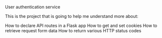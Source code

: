 User authentication service

This is the project that is going to help me understand more about:

How to declare API routes in a Flask app
How to get and set cookies
How to retrieve request form data
How to return various HTTP status codes
